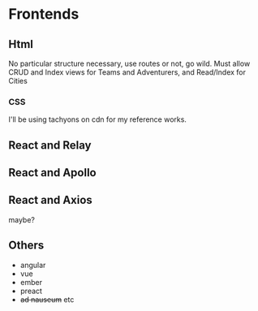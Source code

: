# Frontends

## Html
No particular structure necessary, use routes or not, go wild.  Must allow CRUD and Index views for Teams and Adventurers, and Read/Index for Cities

### CSS
I'll be using tachyons on cdn for my reference works.

## React and Relay

## React and Apollo

## React and Axios
maybe?

## Others
* angular
* vue
* ember
* preact
* ~~ad nauseum~~ etc

